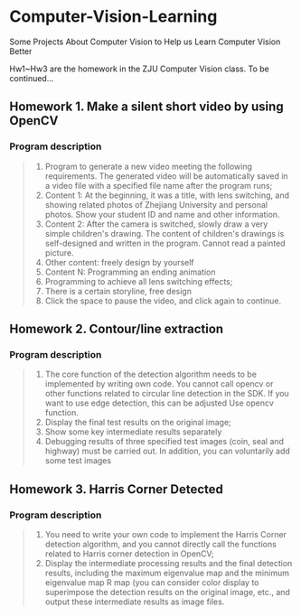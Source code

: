 # Computer-Vision-Learning
Some Projects About Computer Vision to Help us Learn Computer Vision Better

Hw1~Hw3 are the homework in the ZJU Computer Vision class. To be continued...

## Homework 1. Make a silent short video by using OpenCV
### Program description

> 1. Program to generate a new video meeting the following requirements. The generated video will be automatically saved in a video file with a specified file name after the program runs;
> 2. Content 1: At the beginning, it was a title, with lens switching, and showing related photos of Zhejiang University and personal photos. Show your student ID and name and other information.
> 3. Content 2: After the camera is switched, slowly draw a very simple children's drawing. The content of children's drawings is self-designed and written in the program. Cannot read a painted picture.
> 4. Other content: freely design by yourself
> 5. Content N: Programming an ending animation
> 6. Programming to achieve all lens switching effects;
> 7. There is a certain storyline, free design
> 8. Click the space to pause the video, and click again to continue.

## Homework 2. Contour/line extraction

### Program description

> 1. The core function of the detection algorithm needs to be implemented by writing own code. You cannot call opencv or other functions related to circular line detection in the SDK. If you want to use edge detection, this can be adjusted Use opencv function.
> 2. Display the final test results on the original image;
> 3. Show some key intermediate results separately
> 4. Debugging results of three specified test images (coin, seal and highway) must be carried out. In addition, you can voluntarily add some test images

## Homework 3. Harris Corner Detected

### Program description

> 1. You need to write your own code to implement the Harris Corner detection algorithm, and you cannot directly call the functions related to Harris corner detection in OpenCV;
> 2. Display the intermediate processing results and the final detection results, including the maximum eigenvalue map and the minimum eigenvalue map R map (you can consider color display to superimpose the detection results on the original image, etc., and output these intermediate results as image files.
